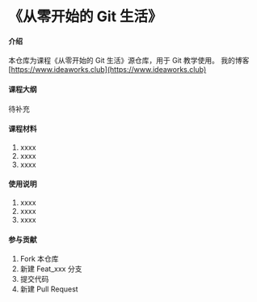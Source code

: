 # 《从零开始的 Git 生活》

#### 介绍
本仓库为课程《从零开始的 Git 生活》源仓库，用于 Git 教学使用。
我的博客 [https://www.ideaworks.club](https://www.ideaworks.club)

#### 课程大纲
待补充

#### 课程材料

1.  xxxx
2.  xxxx
3.  xxxx

#### 使用说明

1.  xxxx
2.  xxxx
3.  xxxx

#### 参与贡献

1.  Fork 本仓库
2.  新建 Feat_xxx 分支
3.  提交代码
4.  新建 Pull Request


